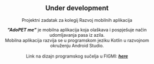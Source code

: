 <p align="center">
 <h2 align="center">Under development</h2>
 <p align="center">Projektni zadatak za kolegij Razvoj mobilnih aplikacija</p>
</p>
<p align="center"> <i><b>"AdoPET me"</b></i> je mobilna aplikacija koja olaškava i pospješuje način udomljavanja pasa iz azila. 
  <br>Mobilna aplikacija razvija se u programskom jeziku Kotlin u razvojnom okruženju Android Studio.
  <br></br>Link na dizajn programskog sučelja u FIGMI: <a href="https://www.figma.com/file/LWG4b1o2ePmsPET2QnT9DZ/adoPET-me-APP?node-id=0%3A1">
  <b><i>here</i><b></a></p>
